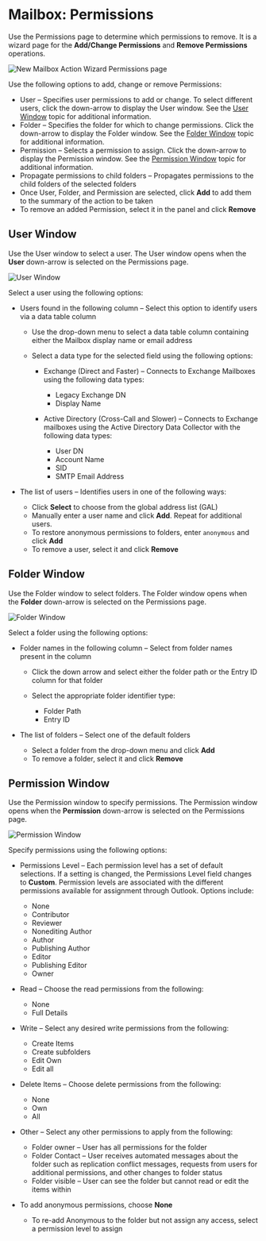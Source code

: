 # Mailbox: Permissions

Use the Permissions page to determine which permissions to remove. It is a wizard page for the
**Add/Change Permissions** and **Remove Permissions** operations.

![New Mailbox Action Wizard Permissions page](/img/product_docs/accessanalyzer/12.0/admin/action/mailbox/permissions.webp)

Use the following options to add, change or remove Permissions:

- User – Specifies user permissions to add or change. To select different users, click the
  down-arrow to display the User window. See the [User Window](#user-window) topic for additional
  information.
- Folder – Specifies the folder for which to change permissions. Click the down-arrow to display the
  Folder window. See the [Folder Window](#folder-window) topic for additional information.
- Permission – Selects a permission to assign. Click the down-arrow to display the Permission
  window. See the [Permission Window](#permission-window) topic for additional information.
- Propagate permissions to child folders – Propagates permissions to the child folders of the
  selected folders
- Once User, Folder, and Permission are selected, click **Add** to add them to the summary of the
  action to be taken
- To remove an added Permission, select it in the panel and click **Remove**

## User Window

Use the User window to select a user. The User window opens when the **User** down-arrow is selected
on the Permissions page.

![User Window](/img/product_docs/accessanalyzer/12.0/admin/action/mailbox/userwindow.webp)

Select a user using the following options:

- Users found in the following column – Select this option to identify users via a data table column

    - Use the drop-down menu to select a data table column containing either the Mailbox display
      name or email address
    - Select a data type for the selected field using the following options:

        - Exchange (Direct and Faster) – Connects to Exchange Mailboxes using the following data
          types:

            - Legacy Exchange DN
            - Display Name

        - Active Directory (Cross-Call and Slower) – Connects to Exchange mailboxes using the Active
          Directory Data Collector with the following data types:

            - User DN
            - Account Name
            - SID
            - SMTP Email Address

- The list of users – Identifies users in one of the following ways:

    - Click **Select** to choose from the global address list (GAL)
    - Manually enter a user name and click **Add**. Repeat for additional users.
    - To restore anonymous permissions to folders, enter `anonymous` and click **Add**
    - To remove a user, select it and click **Remove**

## Folder Window

Use the Folder window to select folders. The Folder window opens when the **Folder** down-arrow is
selected on the Permissions page.

![Folder Window](/img/product_docs/accessanalyzer/12.0/admin/action/mailbox/folderwindow.webp)

Select a folder using the following options:

- Folder names in the following column – Select from folder names present in the column

    - Click the down arrow and select either the folder path or the Entry ID column for that folder
    - Select the appropriate folder identifier type:

        - Folder Path
        - Entry ID

- The list of folders – Select one of the default folders

    - Select a folder from the drop-down menu and click **Add**
    - To remove a folder, select it and click **Remove**

## Permission Window

Use the Permission window to specify permissions. The Permission window opens when the
**Permission** down-arrow is selected on the Permissions page.

![Permission Window](/img/product_docs/accessanalyzer/12.0/admin/action/mailbox/permissionwindow.webp)

Specify permissions using the following options:

- Permissions Level – Each permission level has a set of default selections. If a setting is
  changed, the Permissions Level field changes to **Custom**. Permission levels are associated with
  the different permissions available for assignment through Outlook. Options include:

    - None
    - Contributor
    - Reviewer
    - Nonediting Author
    - Author
    - Publishing Author
    - Editor
    - Publishing Editor
    - Owner

- Read – Choose the read permissions from the following:

    - None
    - Full Details

- Write – Select any desired write permissions from the following:

    - Create Items
    - Create subfolders
    - Edit Own
    - Edit all

- Delete Items – Choose delete permissions from the following:

    - None
    - Own
    - All

- Other – Select any other permissions to apply from the following:

    - Folder owner – User has all permissions for the folder
    - Folder Contact – User receives automated messages about the folder such as replication
      conflict messages, requests from users for additional permissions, and other changes to folder
      status
    - Folder visible – User can see the folder but cannot read or edit the items within

- To add anonymous permissions, choose **None**

    - To re-add Anonymous to the folder but not assign any access, select a permission level to
      assign
